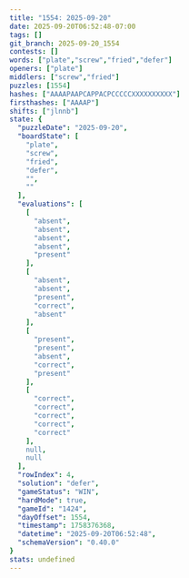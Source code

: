 ```yaml
---
title: "1554: 2025-09-20"
date: 2025-09-20T06:52:48-07:00
tags: []
git_branch: 2025-09-20_1554
contests: []
words: ["plate","screw","fried","defer"]
openers: ["plate"]
middlers: ["screw","fried"]
puzzles: [1554]
hashes: ["AAAAPAAPCAPPACPCCCCCXXXXXXXXXX"]
firsthashes: ["AAAAP"]
shifts: ["jlnnb"]
state: {
  "puzzleDate": "2025-09-20",
  "boardState": [
    "plate",
    "screw",
    "fried",
    "defer",
    "",
    ""
  ],
  "evaluations": [
    [
      "absent",
      "absent",
      "absent",
      "absent",
      "present"
    ],
    [
      "absent",
      "absent",
      "present",
      "correct",
      "absent"
    ],
    [
      "present",
      "present",
      "absent",
      "correct",
      "present"
    ],
    [
      "correct",
      "correct",
      "correct",
      "correct",
      "correct"
    ],
    null,
    null
  ],
  "rowIndex": 4,
  "solution": "defer",
  "gameStatus": "WIN",
  "hardMode": true,
  "gameId": "1424",
  "dayOffset": 1554,
  "timestamp": 1758376368,
  "datetime": "2025-09-20T06:52:48",
  "schemaVersion": "0.40.0"
}
stats: undefined
---
```

<!-- more -->
